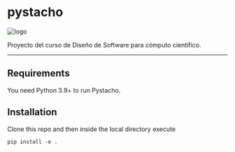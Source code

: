 # pystacho
![logo](https://raw.githubusercontent.com/aruderman/pystacho/master/res/logo.png)

Proyecto del curso de Diseño de Software para cómputo científico.

--------------------------------------------------------------------------------

## Requirements
You need Python 3.9+ to run Pystacho.

## Installation
Clone this repo and then inside the local directory execute

```
pip install -e .
```
